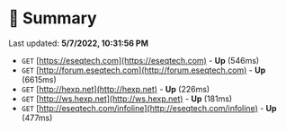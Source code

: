 # 📖 Summary
Last updated: **5/7/2022, 10:31:56 PM**

- `GET` [https://eseqtech.com](https://eseqtech.com) - **Up** (546ms)
- `GET` [http://forum.eseqtech.com](http://forum.eseqtech.com) - **Up** (6615ms)
- `GET` [http://hexp.net](http://hexp.net) - **Up** (226ms)
- `GET` [http://ws.hexp.net](http://ws.hexp.net) - **Up** (181ms)
- `GET` [http://eseqtech.com/infoline](http://eseqtech.com/infoline) - **Up** (477ms)
